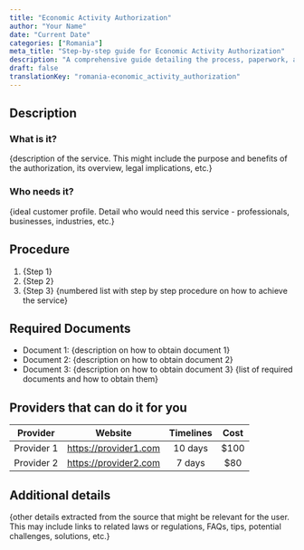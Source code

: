 ```yaml
---
title: "Economic Activity Authorization"
author: "Your Name"
date: "Current Date"
categories: ["Romania"]
meta_title: "Step-by-step guide for Economic Activity Authorization"
description: "A comprehensive guide detailing the process, paperwork, and providers for processing an Economic Activity Authorization."
draft: false
translationKey: "romania-economic_activity_authorization"
---
```


## Description
### What is it?
{description of the service. This might include the purpose and benefits of the authorization, its overview, legal implications, etc.}
### Who needs it?
{ideal customer profile. Detail who would need this service - professionals, businesses, industries, etc.}

## Procedure
1. {Step 1}
2. {Step 2}
3. {Step 3} 
 {numbered list with step by step procedure on how to achieve the service}

## Required Documents
- Document 1: {description on how to obtain document 1}
- Document 2: {description on how to obtain document 2}
- Document 3: {description on how to obtain document 3}
{list of required documents and how to obtain them}

## Providers that can do it for you

| Provider        |     Website        |     Timelines   |       Cost       |
| --------------- |  ----------------  |  :------------: | :-------------: |
| Provider 1      |  https://provider1.com | 10 days  |      $100      |
| Provider 2      |  https://provider2.com| 7 days |     $80     |

## Additional details
{other details extracted from the source that might be relevant for the user. This may include links to related laws or regulations, FAQs, tips, potential challenges, solutions, etc.}
